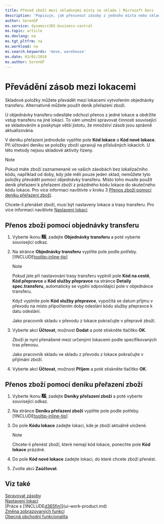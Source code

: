 ```yaml
---
title: Převod zboží mezi skladovými místy ve skladu | Microsoft Docs
description: 'Popisuje, jak přesunout zásoby z jednoho místa nebo skladu na jiné, buď pomocí deníku přeřazení, nebo pomocí objednávek transferu.'
author: SorenGP
ms.service: dynamics365-business-central
ms.topic: article
ms.devlang: na
ms.tgt_pltfrm: na
ms.workload: na
ms.search.keywords: 'move, warehouse'
ms.date: 03/01/2019
ms.author: SorenGP
---
```

# <a name="transfer-inventory-between-locations"></a>Převádění zásob mezi lokacemi
Skladové položky můžete převádět mezi lokacemi vytvořením objednávky transferu. Alternativně můžete použít deník přeřazení zboží.

U objednávky transferu odesíláte odchozí přenos z jedné lokace a obdržíte vstup transferu na jiné lokaci. To vám umožní spravovat činnosti související se skladováním a poskytuje větší jistotu, že množství zásob jsou správně aktualizována.

V deníku přeřazení jednoduše vyplňte pole **Kód lokace** a **Kód nové lokace**. Při účtování deníku se položky zboží upravují na příslušných lokacích. U této metody nejsou skladové aktivity řízeny.

> [!NOTE]  
>   Pokud máte zboží zaznamenané ve vašich zásobách bez lokalizačního kódu, například od doby, kdy jste měli pouze jeden sklad, nemůžete tyto položky převádět pomocí objednávky transferu. Místo toho musíte použít deník přeřazení k přeřazení zboží z prázdného kódu lokace do skutečného kódu lokace.  Pro více informací navštivte v kroku 3 [Přenos zboží pomocí deníku přeřazení zboží](inventory-how-transfer-between-locations.md#to-transfer-items-with-the-item-reclassification-journal).

Chcete-li přenášet zboží, musí být nastaveny lokace a trasy transferu. Pro více informací navštivte [Nastavení lokací](inventory-how-setup-locations.md).

## <a name="to-transfer-items-with-a-transfer-order"></a>Přenos zboží pomocí objednávky transferu
1. Vyberte ikonu ![Žárovky, která otevře funkci Řekněte mi](media/ui-search/search_small.png "Řekněte mi, co chcete dělat"), zadejte **Objednávky transferu** a poté vyberte související odkaz.
2. Na stránce **Objednávky transferu** vyplňte pole podle potřeby. [!INCLUDE[tooltip-inline-tip](includes/tooltip-inline-tip_md.md)]

    > [!NOTE]  
    >   Pokud jste při nastavování trasy transferu vyplnili pole **Kód na cestě**, **Kód přepravce** a **Kód služby přepravce** na stránce **Detaily spec.transferu**, automaticky se vyplní odpovídající pole v objednávce transferu.

    Když vyplníte pole **Kód služby přepravce**, vypočítá se datum přijmu v převodu na místo připočtením doby odeslání kódu služby přepravce k datu odeslání.

    Jako pracovník skladu v převodu z lokace pokračujte v přepravě zboží.
3. Vyberte akci **Účtovat**, možnost **Dodat** a poté stiskněte tlačítko **OK**.

    Zboží je nyní přenášené mezi určenými lokacemi podle specifikovaných tras přenosu.

    Jako pracovník skladu ve skladu z převodu z lokace pokračujte v přijímání zboží.
4. Vyberte akci **Účtovat**, možnost **Příjem** a poté stiskněte tlačítko **OK**.

## <a name="to-transfer-items-with-the-item-reclassification-journal"></a>Přenos zboží pomocí deníku přeřazení zboží
1. Vyberte ikonu ![Žárovky, která otevře funkci Řekněte mi](media/ui-search/search_small.png "Řekněte mi, co chcete dělat"), zadejte **Deníky  přeřazení zboží** a poté vyberte související odkaz.
2. Na stránce **Deníku  přeřazení zboží** vyplňte pole podle potřeby. [!INCLUDE[tooltip-inline-tip](includes/tooltip-inline-tip_md.md)]
3. Do pole **Kódu lokace** zadejte lokaci, kde je zboží aktuálně uložené.

    > [!NOTE]  
    >   Chcete-li přenést zboží, které nemají kód lokace, ponechte pole **Kód lokace** prázdné.
4. Do pole **Kód nové lokace** zadejte lokaci, do které chcete zboží přenést.
5. Zvolte akci **Zaúčtovat**.

## <a name="see-also"></a>Viz také
[Spravovat zásoby](inventory-manage-inventory.md)  
[Nastavení lokací](inventory-how-setup-locations.md)  
[Práce s [!INCLUDE[d365fin](includes/d365fin_md.md)]](ui-work-product.md)  
[Změna zobrazovaných funkcí](ui-experiences.md)  
[Obecná obchodní funkcionalita](ui-across-business-areas.md)
